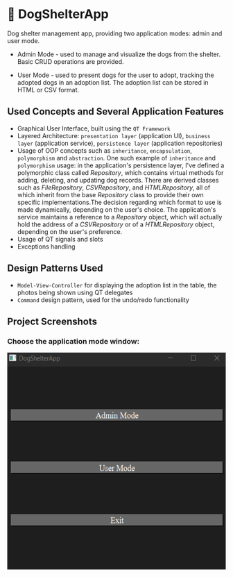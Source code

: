 # 🐶 DogShelterApp
 Dog shelter management app, providing two application modes: admin and user mode.
 
 - Admin Mode - used to manage and visualize the dogs from the shelter. Basic CRUD
operations are provided.

- User Mode - used to present dogs for the user to adopt, tracking the adopted dogs in an adoption list. 
The adoption list can be stored in HTML or CSV format.

## Used Concepts and Several Application Features
- Graphical User Interface, built using the ```QT Framework```
- Layered Architecture: ```presentation layer``` (application UI), ```business layer``` (application service), ```persistence layer``` (application repositories)
- Usage of OOP concepts such as ```inheritance```, ```encapsulation```, ```polymorphism``` and ```abstraction```. One such example of ```inheritance``` and ```polymorphism``` usage: in the application's persistence layer, I've defined a polymorphic class called *Repository*, which contains virtual methods for adding, deleting, and updating dog records. There are derived classes such as *FileRepository*, *CSVRepository*, and *HTMLRepository*, all of which inherit from the base *Repository* class to provide their own specific implementations.The decision regarding which format to use is made dynamically, depending on the user's choice. The application's service maintains a reference to a *Repository* object, which will actually hold the address of a *CSVRepository* or of a *HTMLRepository* object, depending on the user's preference.
- Usage of QT signals and slots
- Exceptions handling

## Design Patterns Used
- ```Model-View-Controller``` for displaying the adoption list in the table, the photos being shown using QT delegates
- ```Command``` design pattern, used for the undo/redo functionality

## Project Screenshots
 ### Choose the application mode window:
 <p align="center"> <img src="https://github.com/AndreiGota/DogShelterApp/blob/main/Project%20Screenshots/Screenshot%20204223.png" height="500"/> </p>
 
